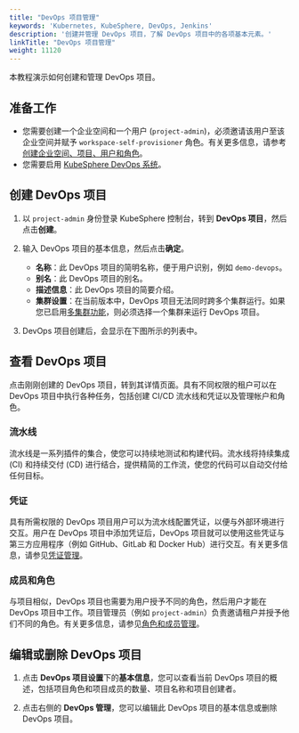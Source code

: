 ```yaml
---
title: "DevOps 项目管理"
keywords: 'Kubernetes, KubeSphere, DevOps, Jenkins'
description: '创建并管理 DevOps 项目，了解 DevOps 项目中的各项基本元素。'
linkTitle: "DevOps 项目管理"
weight: 11120
---
```


本教程演示如何创建和管理 DevOps 项目。

## 准备工作

- 您需要创建一个企业空间和一个用户 (`project-admin`)，必须邀请该用户至该企业空间并赋予 `workspace-self-provisioner` 角色。有关更多信息，请参考[创建企业空间、项目、用户和角色](../../../quick-start/create-workspace-and-project/)。
- 您需要启用 [KubeSphere DevOps 系统](../../../pluggable-components/devops/)。

## 创建 DevOps 项目

1. 以 `project-admin` 身份登录 KubeSphere 控制台，转到 **DevOps 项目**，然后点击**创建**。

2. 输入 DevOps 项目的基本信息，然后点击**确定**。

   - **名称**：此 DevOps 项目的简明名称，便于用户识别，例如 `demo-devops`。
   - **别名**：此 DevOps 项目的别名。
   - **描述信息**：此 DevOps 项目的简要介绍。
   - **集群设置**：在当前版本中，DevOps 项目无法同时跨多个集群运行。如果您已启用[多集群功能](../../../multicluster-management/)，则必须选择一个集群来运行 DevOps 项目。

3. DevOps 项目创建后，会显示在下图所示的列表中。

## 查看 DevOps 项目

点击刚刚创建的 DevOps 项目，转到其详情页面。具有不同权限的租户可以在 DevOps 项目中执行各种任务，包括创建 CI/CD 流水线和凭证以及管理帐户和角色。

### 流水线

流水线是一系列插件的集合，使您可以持续地测试和构建代码。流水线将持续集成 (CI) 和持续交付 (CD) 进行结合，提供精简的工作流，使您的代码可以自动交付给任何目标。

### 凭证

具有所需权限的 DevOps 项目用户可以为流水线配置凭证，以便与外部环境进行交互。用户在 DevOps 项目中添加凭证后，DevOps 项目就可以使用这些凭证与第三方应用程序（例如 GitHub、GitLab 和 Docker Hub）进行交互。有关更多信息，请参见[凭证管理](../../how-to-use/credential-management/)。

### 成员和角色

与项目相似，DevOps 项目也需要为用户授予不同的角色，然后用户才能在 DevOps 项目中工作。项目管理员（例如 `project-admin`）负责邀请租户并授予他们不同的角色。有关更多信息，请参见[角色和成员管理](../role-and-member-management/)。

## 编辑或删除 DevOps 项目

1. 点击 **DevOps 项目设置**下的**基本信息**，您可以查看当前 DevOps 项目的概述，包括项目角色和项目成员的数量、项目名称和项目创建者。

2. 点击右侧的 **DevOps 管理**，您可以编辑此 DevOps 项目的基本信息或删除 DevOps 项目。

